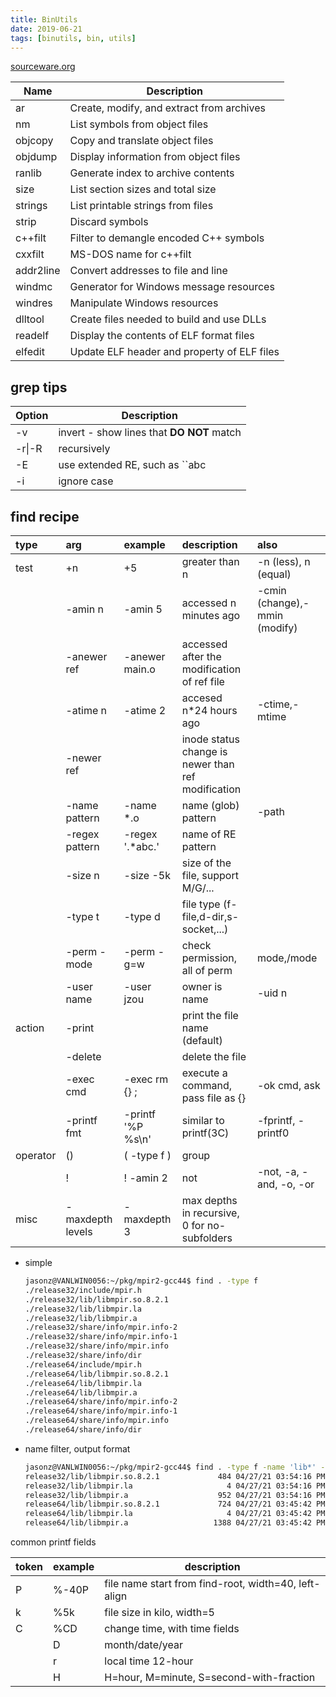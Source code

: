 ```yaml
---
title: BinUtils
date: 2019-06-21
tags: [binutils, bin, utils]
---
```


[sourceware.org](https://sourceware.org/binutils/docs/binutils/index.html#SEC_Contents)

|Name       |Description|
|-----------|-----------|
|ar         |Create, modify, and extract from archives|
|nm         |List symbols from object files|
|objcopy    |Copy and translate object files|
|objdump    |Display information from object files|
|ranlib     |Generate index to archive contents|
|size       |List section sizes and total size|
|strings    |List printable strings from files|
|strip      |Discard symbols|
|c++filt    |Filter to demangle encoded C++ symbols|
|cxxfilt    |MS-DOS name for c++filt|
|addr2line  |Convert addresses to file and line|
|windmc     |Generator for Windows message resources|
|windres    |Manipulate Windows resources|
|dlltool    |Create files needed to build and use DLLs|
|readelf    |Display the contents of ELF format files|
|elfedit    |Update ELF header and property of ELF files|


## grep tips

|Option|Description|
|------|-------------|
|-v    |invert - show lines that **DO NOT** match|
|-r\|-R|recursively|
|-E    |use extended RE, such as ``abc|def``. ``-P`` for perl style (if supported)|
|-i    |ignore case|

## find recipe

|type|arg|example|description|also|
|:---|:-------|:--------------|:------------------------------|:----|
|test|+n      |+5     |greater than n|-n (less), n (equal)|
|    |-amin n |-amin 5|accessed n minutes ago|-cmin (change),-mmin (modify)|
|    |-anewer ref|-anewer main.o|accessed after the modification of ref file|
|    |-atime n|-atime 2|accesed n*24 hours ago|-ctime,-mtime|
|    |-newer ref|      |inode status change is newer than ref modification|
|    |-name pattern|-name *.o|name (glob) pattern|-path
|    |-regex pattern|-regex '.*abc.'|name of RE pattern|
|    |-size n       |-size -5k|size of the file, support M/G/...|
|    |-type t |-type d|file type (f-file,d-dir,s-socket,...)|
|    |-perm -mode|-perm -g=w|check permission, all of perm|mode,/mode|
|    |-user name|-user jzou|owner is name|-uid n|
|action|-print|            |print the file name (default)|
|      |-delete|           |delete the file|
|      |-exec cmd|-exec rm {} \;|execute a command, pass file as {}|-ok cmd, ask|
|      |-printf fmt|-printf '%P %s\n'|similar to printf(3C)|-fprintf, -printf0|
|operator|()|\( -type f \) | group||
|        |! |! -amin 2|not|-not, -a, -and, -o, -or|
|misc|-maxdepth levels|-maxdepth 3|max depths in recursive, 0 for no-subfolders||





* simple
  ```bash
  jasonz@VANLWIN0056:~/pkg/mpir2-gcc44$ find . -type f
  ./release32/include/mpir.h
  ./release32/lib/libmpir.so.8.2.1
  ./release32/lib/libmpir.la
  ./release32/lib/libmpir.a
  ./release32/share/info/mpir.info-2
  ./release32/share/info/mpir.info-1
  ./release32/share/info/mpir.info
  ./release32/share/info/dir
  ./release64/include/mpir.h
  ./release64/lib/libmpir.so.8.2.1
  ./release64/lib/libmpir.la
  ./release64/lib/libmpir.a
  ./release64/share/info/mpir.info-2
  ./release64/share/info/mpir.info-1
  ./release64/share/info/mpir.info
  ./release64/share/info/dir  
  ```
* name filter, output format
  ```bash
  jasonz@VANLWIN0056:~/pkg/mpir2-gcc44$ find . -type f -name 'lib*' -printf '%-40P %5k %CD %Cr\n'
  release32/lib/libmpir.so.8.2.1             484 04/27/21 03:54:16 PM
  release32/lib/libmpir.la                     4 04/27/21 03:54:16 PM
  release32/lib/libmpir.a                    952 04/27/21 03:54:16 PM
  release64/lib/libmpir.so.8.2.1             724 04/27/21 03:45:42 PM
  release64/lib/libmpir.la                     4 04/27/21 03:45:42 PM
  release64/lib/libmpir.a                   1388 04/27/21 03:45:42 PM
  ```

common printf fields

|token|example|description|
|-----|-------|-----------|
|P    |%-40P  |file name start from find-root, width=40, left-align|
|k    |%5k    |file size in kilo, width=5|
|C    |%CD    |change time, with time fields|
|     |D      |month/date/year|
|     |r      |local time 12-hour|
|     |H      |H=hour, M=minute, S=second-with-fraction|
